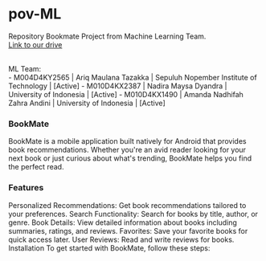 # pov-ML
Repository Bookmate Project from Machine Learning Team.<br>
[Link to our drive](https://drive.google.com/drive/folders/1z_TP4Jd-4EGid9W9dweU6Yg84ha_RC_k?usp=sharing)

<br>
ML Team: <br>
- M004D4KY2565 | Ariq Maulana Tazakka | Sepuluh Nopember Institute of Technology | [Active]
- M010D4KX2387 | Nadira Maysa Dyandra | University of Indonesia | [Active]  
- M010D4KX1490 | Amanda Nadhifah Zahra Andini | University of Indonesia | [Active]

### BookMate
BookMate is a mobile application built natively for Android that provides book recommendations. Whether you're an avid reader looking for your next book or just curious about what's trending, BookMate helps you find the perfect read.

### Features
Personalized Recommendations: Get book recommendations tailored to your preferences.
Search Functionality: Search for books by title, author, or genre.
Book Details: View detailed information about books including summaries, ratings, and reviews.
Favorites: Save your favorite books for quick access later.
User Reviews: Read and write reviews for books.
Installation
To get started with BookMate, follow these steps:
